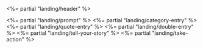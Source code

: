 ---
---
<%= partial "landing/header" %>
<main class="w-[1550px] mx-auto">
  <%= partial "landing/prompt" %>
  <%= partial "landing/category-entry" %>
  <%= partial "landing/quote-entry" %>
  <%= partial "landing/double-entry" %>
  <%= partial "landing/tell-your-story" %>
  <%= partial "landing/take-action" %>
</main>